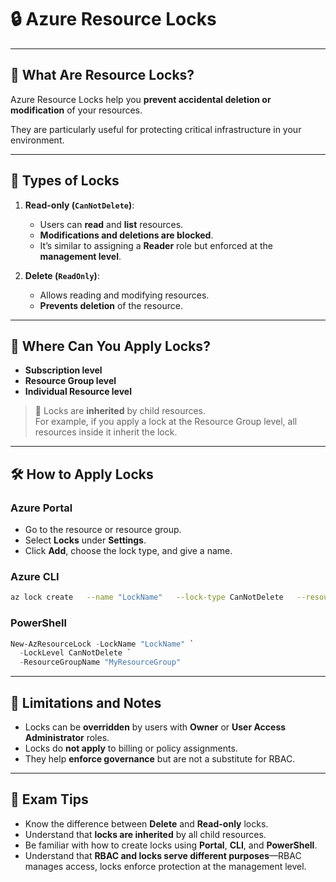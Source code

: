 
# 🔒 Azure Resource Locks

---

## 📌 What Are Resource Locks?

Azure Resource Locks help you **prevent accidental deletion or modification** of your resources.

They are particularly useful for protecting critical infrastructure in your environment.

---

## 🔐 Types of Locks

1. **Read-only (`CanNotDelete`)**:
   - Users can **read** and **list** resources.
   - **Modifications and deletions are blocked**.
   - It’s similar to assigning a **Reader** role but enforced at the **management level**.

2. **Delete (`ReadOnly`)**:
   - Allows reading and modifying resources.
   - **Prevents deletion** of the resource.

---

## 📍 Where Can You Apply Locks?

- **Subscription level**
- **Resource Group level**
- **Individual Resource level**

> 🔄 Locks are **inherited** by child resources.  
> For example, if you apply a lock at the Resource Group level, all resources inside it inherit the lock.

---

## 🛠️ How to Apply Locks

### Azure Portal
- Go to the resource or resource group.
- Select **Locks** under **Settings**.
- Click **Add**, choose the lock type, and give a name.

### Azure CLI
```bash
az lock create   --name "LockName"   --lock-type CanNotDelete   --resource-group "MyResourceGroup"
```

### PowerShell
```powershell
New-AzResourceLock -LockName "LockName" `
  -LockLevel CanNotDelete `
  -ResourceGroupName "MyResourceGroup"
```

---

## 🚫 Limitations and Notes

- Locks can be **overridden** by users with **Owner** or **User Access Administrator** roles.
- Locks do **not apply** to billing or policy assignments.
- They help **enforce governance** but are not a substitute for RBAC.

---

## 🧠 Exam Tips

- Know the difference between **Delete** and **Read-only** locks.
- Understand that **locks are inherited** by all child resources.
- Be familiar with how to create locks using **Portal**, **CLI**, and **PowerShell**.
- Understand that **RBAC and locks serve different purposes**—RBAC manages access, locks enforce protection at the management level.
